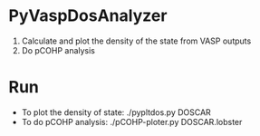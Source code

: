 # PyVaspDosAnalyzer

1. Calculate and plot the density of the state from VASP outputs 
2. Do pCOHP analysis

# Run
- To plot the density of state: ./pypltdos.py DOSCAR 
- To do pCOHP analysis: ./pCOHP-ploter.py DOSCAR.lobster 
